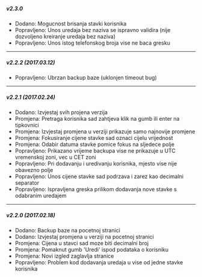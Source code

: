 ﻿##### v2.3.0 

- Dodano: Mogucnost brisanja stavki korisnika
- Popravljeno: Unos uredaja bez naziva se ispravno validira (nije dozvoljeno kreiranje uredaja bez naziva)
- Popravljeno: Unos istog telefonskog broja vise ne baca gresku

----

##### v2.2.2 (_2017.03.12_)

- Popravljeno: Ubrzan backup baze (uklonjen timeout bug)

----

##### v2.2.1 (_2017.02.24_)

- Dodano: Izvjestaj svih projena verzija
- Promjena: Pretraga korisnika sad zahtjeva klik na gumb ili enter na tipkovnici
- Promjena: Izvjestaj promjena u verziji prikazuje samo najnovije promjene
- Promjena: Fokusiranje cijene stavke sad oznaci cijelu vrijednost
- Promjena: Odabir datuma stavke pomice fokus na sljedece polje
- Popravljeno: Prikazano vrijeme backupa vise ne prikazuje u UTC vremenskoj zoni, vec u CET zoni
- Popravljeno: Pri dodavanju i uredivanju korisnika, mjesto vise nije obavezno polje
- Popravljeno: Unos cijene stavke sad podrzava i zarez kao decimalni separator
- Popravljeno: Ispravljena greska prilikom dodavanja nove stavke s odabranim uredajem

----

##### v2.2.0 (_2017.02.18_)

- Dodano: Backup baze na pocetnoj stranici
- Dodano: Izvjestaj promjena u verziji na pocetnoj stranici
- Promjena: Cijena u stavci sad moze biti decimalni broj
- Promjena: Pomaknut gumb 'Uredi' ispod podataka o korisniku
- Promjena: Novi izgled zaglavlja stranice
- Popravljeno: Problem kod dodavanja uredaja u vise od jedne stavke korisnika
